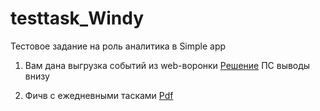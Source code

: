 # testtask_Windy
Тестовое задание на роль аналитика в Simple app

1. Вам дана выгрузка событий из web-воронки 
[Решение](https://github.com/ksenyanix/simple_app/blob/main/task1.ipynb) ПС выводы внизу

2. Фичв с ежедневными тасками
[Pdf](https://github.com/ksenyanix/simple_app/blob/main/тестовое.pdf)


